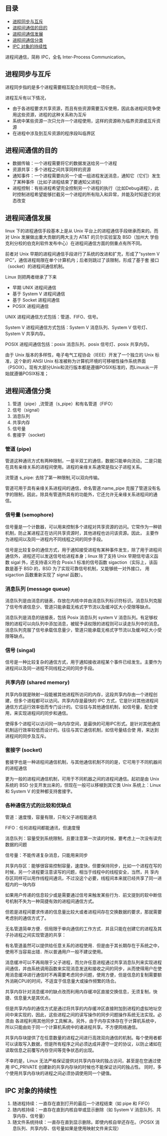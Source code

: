 ## 目录

- [进程同步与互斥](#进程同步与互斥)
- [进程间通信的目的](#进程间通信目的)
- [进程间通信发展](#进程间通信发展)
- [进程间通信分类](#进程间通信分类)
- [IPC 对象的持续性](#IPC-对象的持续性)

进程间通信，简称 IPC，全名 Inter-Process Communication。

## 进程同步与互斥

进程同步指的是多个进程需要相互配合共同完成一项任务。

进程互斥有以下情况，

- 由于各进程要求共享资源，而且有些资源需要互斥使用，因此各进程间竞争使用这些资源，进程的这种关系称为互斥
- 系统中某些资源一次只允许一个进程使用，这样的资源称为临界资源或互斥资源
- 在进程中涉及到互斥资源的程序段叫临界区

## 进程间通信的目的

- 数据传输：一个进程需要将它的数据发送给另一个进程
- 资源共享：多个进程之间共享同样的资源
- 通知事件：一个进程需要向另一个或一组进程发送消息，通知它（它们）发生了某种事件（比如子进程结束了要通知父进程）
- 进程控制：有些进程希望完全控制另一个进程的执行（比如Debug进程），此时控制进程希望能够拦截另一个进程的所有陷入和异常，并能及时知道它的状态改变

## 进程间通信发展

linux 下的进程通信手段基本上是从 Unix 平台上的进程通信手段继承而来的。而对 Unix 发展做出重大贡献的两大主力 AT&T 的贝尔实验室及 BSD（加州大
学伯克利分校的伯克利软件发布中心）在进程间通信方面的侧重点有所不同。

前者对 Unix 早期的进程间通信手段进行了系统的改进和扩充，形成了“system V IPC”，通信进程局限在单个计算机内；后者则跳过了该限制，形成了基于套
接口（socket）的进程间通信机制。

Linux 则把两者继承了下来

- 早期 UNIX 进程间通信
- 基于 System V 进程间通信
- 基于 Socket 进程间通信
- POSIX 进程间通信

UNIX 进程间通信方式包括：管道、FIFO、信号。

System V 进程间通信方式包括：System V 消息队列、System V 信号灯、System V 共享内存。

POSIX 进程间通信包括：posix 消息队列、posix 信号灯、posix 共享内存。

由于 Unix 版本的多样性，电子电气工程协会（IEEE）开发了一个独立的 Unix 标准，这个新的 ANSI Unix 标准被称为计算机环境的可移植性操作系统界面（PSOIX）。现有大部分Unix和流行版本都是遵循POSIX标准的，而Linux从一开始就遵循POSIX标准；

## 进程间通信分类

1. 管道（pipe）,流管道（s_pipe）和有名管道（FIFO）
2. 信号（signal）
3. 消息队列
4. 共享内存
5. 信号量
6. 套接字（socket)

### 管道 (pipe)

管道这种通讯方式有两种限制，一是半双工的通信，数据只能单向流动，二是只能在具有亲缘关系的进程间使用。进程的亲缘关系通常是指父子进程关系。

流管道 s_pipe: 去除了第一种限制,可以双向传输。

管道可用于具有亲缘关系进程间的通信，命名管道:name_pipe 克服了管道没有名字的限制，因此，除具有管道所具有的功能外，它还允许无亲缘关系进程间的通信。

### 信号量 (semophore)

信号量是一个计数器，可以用来控制多个进程对共享资源的访问。它常作为一种锁机制，防止某进程正在访问共享资源时，其他进程也访问该资源。因此，
主要作为进程间以及同一进程内不同线程之间的同步手段。

信号是比较复杂的通信方式，用于通知接受进程有某种事件发生，除了用于进程间通信外，进程还可以发送信号给进程本身；linux 除了支持 Unix 早期信号语义函
数 sigal 外，还支持语义符合 Posix.1 标准的信号函数 sigaction（实际上，该函数是基于 BSD 的，BSD 为了实现可靠信号机制，又能够统一对外接口，
用 sigaction 函数重新实现了 signal 函数）。

### 消息队列 (message queue)

消息队列是由消息的链表，存放在内核中并由消息队列标识符标识。消息队列克服了信号传递信息少、管道只能承载无格式字节流以及缓冲区大小受限等缺点。

消息队列是消息的链接表，包括 Posix 消息队列 system V 消息队列。有足够权限的进程可以向队列中添加消息，被赋予读权限的进程则可以读走队列中的消息。
消息队列克服了信号承载信息量少，管道只能承载无格式字节流以及缓冲区大小受限等缺点。

### 信号 (singal)

信号是一种比较复杂的通信方式，用于通知接收进程某个事件已经发生。主要作为进程间以及同一进程不同线程之间的同步手段。

### 共享内存 (shared memory)

共享内存就是映射一段能被其他进程所访问的内存，这段共享内存由一个进程创建，但多个进程都可以访问。共享内存是最快的 IPC 方式，它是针对其他进程间
通信方式运行效率低而专门设计的。它往往与其他通信机制，如信号量，配合使用，来实现进程间的同步和通信。

使得多个进程可以访问同一块内存空间，是最快的可用IPC形式。是针对其他通信机制运行效率较低而设计的。往往与其它通信机制，如信号量结合使
用，来达到进程间的同步及互斥。

### 套接字 (socket)

套接字也是一种进程间通信机制，与其他通信机制不同的是，它可用于不同机器间的进程通信

更为一般的进程间通信机制，可用于不同机器之间的进程间通信。起初是由 Unix 系统的 BSD 分支开发出来的，但现在一般可以移植到其它类 Unix 系统上：Linux 
和 System V 的变种都支持套接字。

### 各种通信方式的比较和优缺点

管道：速度慢，容量有限，只有父子进程能通讯

FIFO：任何进程间都能通讯，但速度慢

消息队列：容量受到系统限制，且要注意第一次读的时候，要考虑上一次没有读完数据的问题

信号量：不能传递复杂消息，只能用来同步

共享内存区：能够很容易控制容量，速度快，但要保持同步，比如一个进程在写的时候，另一个进程要注意读写的问题，相当于线程中的线程安全，当然，共
享内存区同样可以用作线程间通讯，不过没这个必要，线程间本来就已经共享了同一进程内的一块内存

如果用户传递的信息较少或是需要通过信号来触发某些行为．前文提到的软中断信号机制不失为一种简捷有效的进程间通信方式。

但若是进程间要求传递的信息量比较大或者进程间存在交换数据的要求，那就需要考虑别的通信方式了。

无名管道简单方便．但局限于单向通信的工作方式．并且只能在创建它的进程及其子孙进程之间实现管道的共享：

有名管道虽然可以提供给任意关系的进程使用．但是由于其长期存在于系统之中，使用不当容易出错．所以普通用户一般不建议使用。

消息缓冲可以不再局限于父子进程，而允许任意进程通过共享消息队列来实现进程间通信，并由系统调用函数来实现消息发送和接收之间的同步，从而使得用户在使用消息缓冲进行通信时不再需要考虑同步问题，使用方便，但是信息的复制需要额外消耗CPU的时间，不适宜于信息量大或操作频繁的场合。

共享内存针对消息缓冲的缺点改而利用内存缓冲区直接交换信息，无须复制，快捷、信息量大是其优点。

但是共享内存的通信方式是通过将共享的内存缓冲区直接附加到进程的虚拟地址空间中来实现的，因此，这些进程之间的读写操作的同步问题操作系统无法实现。必须由
各进程利用其他同步工具解决。另外，由于内存实体存在于计算机系统中，所以只能由处于同一个计算机系统中的诸进程共享。不方便网络通信。

共享内存块提供了在任意数量的进程之间进行高效双向通信的机制。每个使用者都可以读取写入数据，但是所有程序之间必须达成并遵守一定的协议，以防止诸如在
读取信息之前覆写内存空间等竞争状态的出现。

不幸的是，Linux 无法严格保证提供对共享内存块的独占访问，甚至是在您通过使用 IPC_PRIVATE 创建新的共享内存块的时候也不能保证访问的独占性。 
同时，多个使用共享内存块的进程之间必须协调使用同一个键值。

## IPC 对象的持续性

1. 随进程持续：一直存在直到打开的最后一个进程结束（如 pipe 和 FIFO）
2. 随内核持续：一直存在直到内核自举或显示删除（如 System V 消息队列、共享内存、信号量）
3. 随文件系统持续：一直存在直到显示删除。即使内核自举还存在。（POSIX 消息队列、共享内存、信号量如果是使用映射文件来实现）
